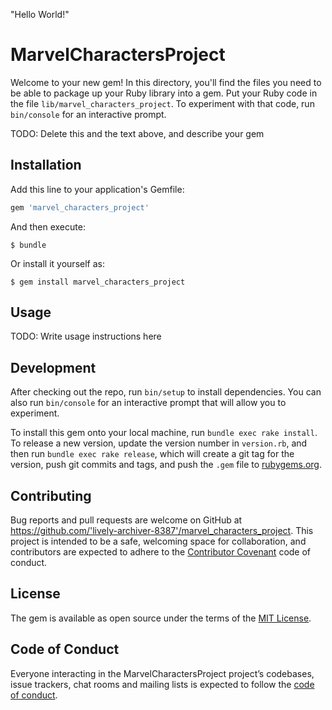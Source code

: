 "Hello World!"
# MarvelCharactersProject

Welcome to your new gem! In this directory, you'll find the files you need to be able to package up your Ruby library into a gem. Put your Ruby code in the file `lib/marvel_characters_project`. To experiment with that code, run `bin/console` for an interactive prompt.

TODO: Delete this and the text above, and describe your gem

## Installation

Add this line to your application's Gemfile:

```ruby
gem 'marvel_characters_project'
```

And then execute:

    $ bundle

Or install it yourself as:

    $ gem install marvel_characters_project

## Usage

TODO: Write usage instructions here

## Development

After checking out the repo, run `bin/setup` to install dependencies. You can also run `bin/console` for an interactive prompt that will allow you to experiment.

To install this gem onto your local machine, run `bundle exec rake install`. To release a new version, update the version number in `version.rb`, and then run `bundle exec rake release`, which will create a git tag for the version, push git commits and tags, and push the `.gem` file to [rubygems.org](https://rubygems.org).

## Contributing

Bug reports and pull requests are welcome on GitHub at https://github.com/'lively-archiver-8387'/marvel_characters_project. This project is intended to be a safe, welcoming space for collaboration, and contributors are expected to adhere to the [Contributor Covenant](http://contributor-covenant.org) code of conduct.

## License

The gem is available as open source under the terms of the [MIT License](https://opensource.org/licenses/MIT).

## Code of Conduct

Everyone interacting in the MarvelCharactersProject project’s codebases, issue trackers, chat rooms and mailing lists is expected to follow the [code of conduct](https://github.com/'lively-archiver-8387'/marvel_characters_project/blob/master/CODE_OF_CONDUCT.md).
